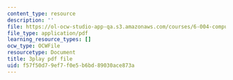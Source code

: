 ```yaml
---
content_type: resource
description: ''
file: https://ol-ocw-studio-app-qa.s3.amazonaws.com/courses/6-004-computation-structures-spring-2017/f57f50d79ef7f0e5b6bd89030ace873a_Y_PNOmL_yqY.pdf
file_type: application/pdf
learning_resource_types: []
ocw_type: OCWFile
resourcetype: Document
title: 3play pdf file
uid: f57f50d7-9ef7-f0e5-b6bd-89030ace873a
---
```

